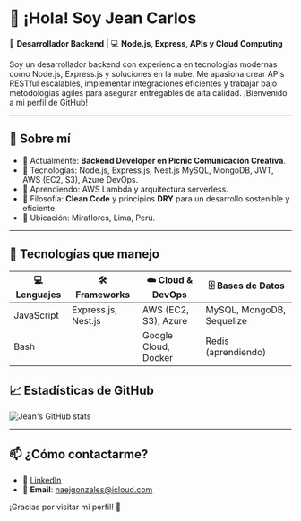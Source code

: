 # 👋 ¡Hola! Soy Jean Carlos

🚀 **Desarrollador Backend** | 💻 **Node.js, Express, APIs y Cloud Computing**

Soy un desarrollador backend con experiencia en tecnologías modernas como Node.js, Express.js y soluciones en la nube. Me apasiona crear APIs RESTful escalables, implementar integraciones eficientes y trabajar bajo metodologías ágiles para asegurar entregables de alta calidad. ¡Bienvenido a mi perfil de GitHub!

---

## 🌟 Sobre mí
- 🎯 Actualmente: **Backend Developer en Picnic Comunicación Creativa**.
- 🔧 Tecnologías: Node.js, Express.js, Nest.js MySQL, MongoDB, JWT, AWS (EC2, S3), Azure DevOps.
- 🌱 Aprendiendo: AWS Lambda y arquitectura serverless.
- 🎨 Filosofía: **Clean Code** y principios **DRY** para un desarrollo sostenible y eficiente.
- 📍 Ubicación: Miraflores, Lima, Perú.

---

## 🚀 Tecnologías que manejo

| 💻 **Lenguajes**       | 🛠️ **Frameworks** | ☁️ **Cloud & DevOps**   | 🗄️ **Bases de Datos**     |
|------------------------|--------------------|-------------------------|---------------------------|
| JavaScript             | Express.js, Nest.js| AWS (EC2, S3), Azure    | MySQL, MongoDB, Sequelize |
| Bash                   |                    | Google Cloud, Docker    | Redis (aprendiendo)       |


## 📈 Estadísticas de GitHub

![Jean's GitHub stats](https://github-readme-stats.vercel.app/api?username=Naej-Solrac&show_icons=true&theme=radical)

---

## 📫 ¿Cómo contactarme?

- 💼 [LinkedIn](https://www.linkedin.com/in/jean-gonzales-malca/)
- 📧 **Email**: naejgonzales@icloud.com

¡Gracias por visitar mi perfil! 🚀
